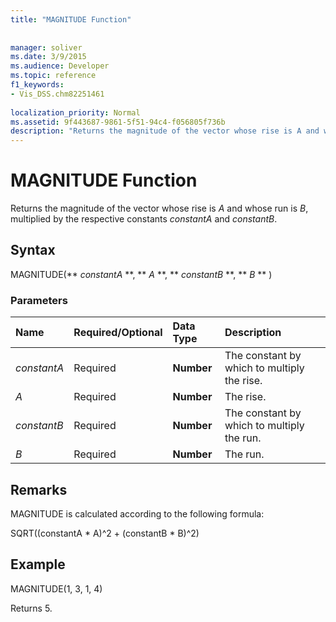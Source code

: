 ```yaml
---
title: "MAGNITUDE Function"
 
 
manager: soliver
ms.date: 3/9/2015
ms.audience: Developer
ms.topic: reference
f1_keywords:
- Vis_DSS.chm82251461
 
localization_priority: Normal
ms.assetid: 9f443687-9861-5f51-94c4-f056805f736b
description: "Returns the magnitude of the vector whose rise is A and whose run is B, multiplied by the respective constants constantA and constantB."
---
```


# MAGNITUDE Function

Returns the magnitude of the vector whose rise is  _A_ and whose run is  _B_, multiplied by the respective constants  _constantA_ and  _constantB_. 
  
## Syntax

MAGNITUDE(** *constantA* **, ** *A* **, ** *constantB* **, ** *B* ** ) 
  
### Parameters

|**Name**|**Required/Optional**|**Data Type**|**Description**|
|:-----|:-----|:-----|:-----|
| _constantA_ <br/> |Required  <br/> |**Number** <br/> |The constant by which to multiply the rise.  <br/> |
| _A_ <br/> |Required  <br/> |**Number** <br/> |The rise.  <br/> |
| _constantB_ <br/> |Required  <br/> |**Number** <br/> |The constant by which to multiply the run.  <br/> |
| _B_ <br/> |Required  <br/> |**Number** <br/> |The run.  <br/> |
   
## Remarks

MAGNITUDE is calculated according to the following formula:
  
SQRT((constantA \* A)^2 + (constantB \* B)^2)
  
## Example

MAGNITUDE(1, 3, 1, 4) 
  
Returns 5. 
  

